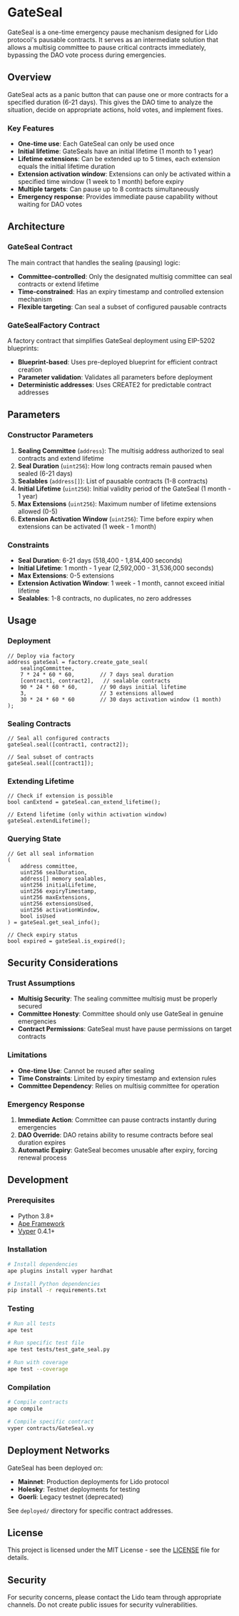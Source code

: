 # GateSeal

GateSeal is a one-time emergency pause mechanism designed for Lido protocol's pausable contracts. It serves as an intermediate solution that allows a multisig committee to pause critical contracts immediately, bypassing the DAO vote process during emergencies.

## Overview

GateSeal acts as a panic button that can pause one or more contracts for a specified duration (6-21 days). This gives the DAO time to analyze the situation, decide on appropriate actions, hold votes, and implement fixes.

### Key Features

- **One-time use**: Each GateSeal can only be used once
- **Initial lifetime**: GateSeals have an initial lifetime (1 month to 1 year)
- **Lifetime extensions**: Can be extended up to 5 times, each extension equals the initial lifetime duration
- **Extension activation window**: Extensions can only be activated within a specified time window (1 week to 1 month) before expiry
- **Multiple targets**: Can pause up to 8 contracts simultaneously
- **Emergency response**: Provides immediate pause capability without waiting for DAO votes

## Architecture

### GateSeal Contract

The main contract that handles the sealing (pausing) logic:

- **Committee-controlled**: Only the designated multisig committee can seal contracts or extend lifetime
- **Time-constrained**: Has an expiry timestamp and controlled extension mechanism
- **Flexible targeting**: Can seal a subset of configured pausable contracts

### GateSealFactory Contract

A factory contract that simplifies GateSeal deployment using EIP-5202 blueprints:

- **Blueprint-based**: Uses pre-deployed blueprint for efficient contract creation
- **Parameter validation**: Validates all parameters before deployment
- **Deterministic addresses**: Uses CREATE2 for predictable contract addresses

## Parameters

### Constructor Parameters

1. **Sealing Committee** (`address`): The multisig address authorized to seal contracts and extend lifetime
2. **Seal Duration** (`uint256`): How long contracts remain paused when sealed (6-21 days)
3. **Sealables** (`address[]`): List of pausable contracts (1-8 contracts)
4. **Initial Lifetime** (`uint256`): Initial validity period of the GateSeal (1 month - 1 year)
5. **Max Extensions** (`uint256`): Maximum number of lifetime extensions allowed (0-5)
6. **Extension Activation Window** (`uint256`): Time before expiry when extensions can be activated (1 week - 1 month)

### Constraints

- **Seal Duration**: 6-21 days (518,400 - 1,814,400 seconds)
- **Initial Lifetime**: 1 month - 1 year (2,592,000 - 31,536,000 seconds)
- **Max Extensions**: 0-5 extensions
- **Extension Activation Window**: 1 week - 1 month, cannot exceed initial lifetime
- **Sealables**: 1-8 contracts, no duplicates, no zero addresses

## Usage

### Deployment

```solidity
// Deploy via factory
address gateSeal = factory.create_gate_seal(
    sealingCommittee,
    7 * 24 * 60 * 60,        // 7 days seal duration
    [contract1, contract2],   // sealable contracts
    90 * 24 * 60 * 60,       // 90 days initial lifetime
    3,                       // 3 extensions allowed
    30 * 24 * 60 * 60        // 30 days activation window (1 month)
);
```

### Sealing Contracts

```solidity
// Seal all configured contracts
gateSeal.seal([contract1, contract2]);

// Seal subset of contracts
gateSeal.seal([contract1]);
```

### Extending Lifetime

```solidity
// Check if extension is possible
bool canExtend = gateSeal.can_extend_lifetime();

// Extend lifetime (only within activation window)
gateSeal.extendLifetime();
```

### Querying State

```solidity
// Get all seal information
(
    address committee,
    uint256 sealDuration,
    address[] memory sealables,
    uint256 initialLifetime,
    uint256 expiryTimestamp,
    uint256 maxExtensions,
    uint256 extensionsUsed,
    uint256 activationWindow,
    bool isUsed
) = gateSeal.get_seal_info();

// Check expiry status
bool expired = gateSeal.is_expired();
```

## Security Considerations

### Trust Assumptions

- **Multisig Security**: The sealing committee multisig must be properly secured
- **Committee Honesty**: Committee should only use GateSeal in genuine emergencies
- **Contract Permissions**: GateSeal must have pause permissions on target contracts

### Limitations

- **One-time Use**: Cannot be reused after sealing
- **Time Constraints**: Limited by expiry timestamp and extension rules
- **Committee Dependency**: Relies on multisig committee for operation

### Emergency Response

1. **Immediate Action**: Committee can pause contracts instantly during emergencies
2. **DAO Override**: DAO retains ability to resume contracts before seal duration expires
3. **Automatic Expiry**: GateSeal becomes unusable after expiry, forcing renewal process

## Development

### Prerequisites

- Python 3.8+
- [Ape Framework](https://docs.apeworx.io/ape/stable/)
- [Vyper](https://vyper.readthedocs.io/) 0.4.1+

### Installation

```bash
# Install dependencies
ape plugins install vyper hardhat

# Install Python dependencies
pip install -r requirements.txt
```

### Testing

```bash
# Run all tests
ape test

# Run specific test file
ape test tests/test_gate_seal.py

# Run with coverage
ape test --coverage
```

### Compilation

```bash
# Compile contracts
ape compile

# Compile specific contract
vyper contracts/GateSeal.vy
```

## Deployment Networks

GateSeal has been deployed on:

- **Mainnet**: Production deployments for Lido protocol
- **Holesky**: Testnet deployments for testing
- **Goerli**: Legacy testnet (deprecated)

See `deployed/` directory for specific contract addresses.

## License

This project is licensed under the MIT License - see the [LICENSE](LICENSE) file for details.

## Security

For security concerns, please contact the Lido team through appropriate channels. Do not create public issues for security vulnerabilities.
